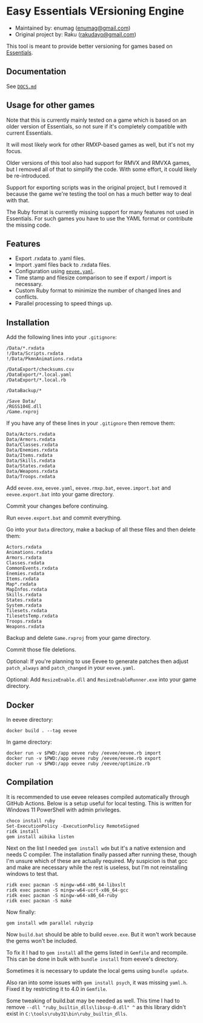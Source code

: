 # Easy Essentials VErsioning Engine

- Maintained by: enumag (enumag@gmail.com)
- Original project by: Raku (rakudayo@gmail.com)

This tool is meant to provide better versioning for games based on [Essentials](https://github.com/Maruno17/pokemon-essentials).

## Documentation

See [`DOCS.md`](DOCS.md)

## Usage for other games

Note that this is currently mainly tested on a game which is based on an older version of Essentials, so not sure if it's completely compatible with current Essentials.

It will most likely work for other RMXP-based games as well, but it's not my focus.

Older versions of this tool also had support for RMVX and RMVXA games, but I removed all of that to simplify the code. With some effort, it could likely be re-introduced.

Support for exporting scripts was in the original project, but I removed it because the game we're testing the tool on has a much better way to deal with that.

The Ruby format is currently missing support for many features not used in Essentials. For such games you have to use the YAML format or contribute the missing code.

## Features

- Export .rxdata to .yaml files.
- Import .yaml files back to .rxdata files.
- Configuration using [`eevee.yaml`](example/eevee.yaml).
- Time stamp and filesize comparison to see if export / import is necessary.
- Custom Ruby format to minimize the number of changed lines and conflicts.
- Parallel processing to speed things up.

## Installation

Add the following lines into your `.gitignore`:

```
/Data/*.rxdata
!/Data/Scripts.rxdata
!/Data/PkmnAnimations.rxdata

/DataExport/checksums.csv
/DataExport/*.local.yaml
/DataExport/*.local.rb

/DataBackup/*

/Save Data/
/RGSS104E.dll
/Game.rxproj
```

If you have any of these lines in your `.gitignore` then remove them:

```
Data/Actors.rxdata
Data/Armors.rxdata
Data/Classes.rxdata
Data/Enemies.rxdata
Data/Items.rxdata
Data/Skills.rxdata
Data/States.rxdata
Data/Weapons.rxdata
Data/Troops.rxdata
```

Add `eevee.exe`, `eevee.yaml`, `eevee.rmxp.bat`, `eevee.import.bat` and `eevee.export.bat` into your game directory.

Commit your changes before continuing.

Run `eevee.export.bat` and commit everything.

Go into your `Data` directory, make a backup of all these files and then delete them:

```
Actors.rxdata
Animations.rxdata
Armors.rxdata
Classes.rxdata
CommonEvents.rxdata
Enemies.rxdata
Items.rxdata
Map*.rxdata
MapInfos.rxdata
Skills.rxdata
States.rxdata
System.rxdata
Tilesets.rxdata
TilesetsTemp.rxdata
Troops.rxdata
Weapons.rxdata
```

Backup and delete `Game.rxproj` from your game directory.

Commit those file deletions.

Optional: If you're planning to use Eevee to generate patches then adjust `patch_always` and `patch_changed` in your `eevee.yaml`.

Optional: Add `ResizeEnable.dll` and `ResizeEnableRunner.exe` into your game directory.

## Docker

In eevee directory:

```
docker build . --tag eevee
```

In game directory:

```
docker run -v $PWD:/app eevee ruby /eevee/eevee.rb import
docker run -v $PWD:/app eevee ruby /eevee/eevee.rb export
docker run -v $PWD:/app eevee ruby /eevee/optimize.rb
```

## Compilation

It is recommended to use eevee releases compiled automatically through GitHub Actions. Below is a setup useful for local testing. This is written for Windows 11 PowerShell with admin privileges.

```
choco install ruby
Set-ExecutionPolicy -ExecutionPolicy RemoteSigned
ridk install
gem install aibika listen
```

Next on the list I needed `gem install wdm` but it's a native extension and needs C compiler.
The installation finally passed after running these, though I'm unsure which of these are actually required.
My suspicion is that gcc and make are necessary while the rest is useless, but I'm not reinstalling windows to test that.

```
ridk exec pacman -S mingw-w64-x86_64-libxslt
ridk exec pacman -S mingw-w64-ucrt-x86_64-gcc
ridk exec pacman -S mingw-w64-x86_64-ruby
ridk exec pacman -S make
```

Now finally:

```
gem install wdm parallel rubyzip
```

Now `build.bat` should be able to build `eevee.exe`. But it won't work because the gems won't be included.

To fix it I had to `gem install` all the gems listed in `Gemfile` and recompile. This can be done in bulk with `bundle install` from eevee's directory.

Sometimes it is necessary to update the local gems using `bundle update`.

Also ran into some issues with `gem install psych`, it was missing `yaml.h`. Fixed it by restricting it to 4.0 in `Gemfile`.

Some tweaking of build.bat may be needed as well.
This time I had to remove `--dll "ruby_builtin_dlls\libssp-0.dll" ^` as this library didn't exist in `C:\tools\ruby31\bin\ruby_builtin_dlls`.
